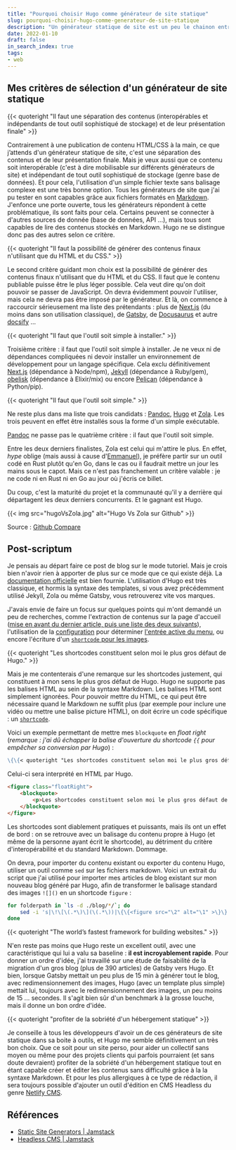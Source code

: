 ```yaml
---
title: "Pourquoi choisir Hugo comme générateur de site statique"
slug: pourquoi-choisir-hugo-comme-generateur-de-site-statique
description: "Un générateur statique de site est un peu le chainon entre un site écrit de A à Z en HTML/CSS à la main, et un site dynamique nécessitant un serveur et une technologie spécifique (PHP, Python, JavaScript, Elixir ...). Parmi l'offre pléthorique de générateur de ce type, pourquoi choisir Hugo ?"
date: 2022-01-10
draft: false
in_search_index: true
tags:
- web
---
```


## Mes critères de sélection d'un générateur de site statique

{{< quoteright "Il faut une séparation des contenus (interopérables et indépendants de tout outil sophistiqué de stockage) et de leur présentation finale" >}}

Contrairement à une publication de contenu HTML/CSS à la main, ce que j’attends d'un générateur statique de site, c'est une séparation des contenus et de leur présentation finale. Mais je veux aussi que ce contenu soit interopérable (c'est à dire mobilisable sur différents générateurs de site) et indépendant de tout outil sophistiqué de stockage (genre base de données). Et pour cela, l'utilisation d'un simple fichier texte sans balisage complexe est une très bonne option. Tous les générateurs de site que j'ai pu tester en sont capables grâce aux fichiers formatés en [Markdown](https://daringfireball.net/projects/markdown/syntax). J'enfonce une porte ouverte, tous les générateurs répondent à cette problématique, ils sont faits pour cela. Certains peuvent se connecter à d'autres sources de donnée (base de données, API ...), mais tous sont capables de lire des contenus stockés en Markdown. Hugo ne se distingue donc pas des autres selon ce critère.

{{< quoteright "Il faut la possibilité de générer des contenus finaux n'utilisant que du HTML et du CSS." >}}

Le second critère guidant mon choix est la possibilité de générer des contenus finaux n'utilisant que du HTML et du CSS. Il faut que le contenu publiable puisse être le plus léger possible. Cela veut dire qu'on doit pouvoir se passer de JavaScript. On devra évidemment pouvoir l'utiliser, mais cela ne devra pas être imposé par le générateur. Et là, on commence à raccourcir sérieusement ma liste des prétendants : plus de [Next.js](https://nextjs.org/) (du moins dans son utilisation classique), de [Gatsby](https://www.gatsbyjs.com/), de [Docusaurus](https://docusaurus.io/) et autre [docsify](https://docsify.js.org/#/) ...

{{< quoteright "Il faut que l'outil soit simple à installer." >}}

Troisième critère : il faut que l'outil soit simple à installer. Je ne veux ni de dépendances compliquées ni devoir installer un environnement de développement pour un langage spécifique. Cela exclu définitivement [Next.js](https://nextjs.org/docs/advanced-features/static-html-export) (dépendance à Node/npm), [Jekyll](https://jekyllrb.com/) (dépendance à Ruby/gem), [obelisk](https://github.com/BennyHallett/obelisk)  (dépendance à Elixir/mix) ou encore [Pelican](https://blog.getpelican.com/) (dépendance à Python/pip).

{{< quoteright "Il faut que l'outil soit simple." >}}

Ne reste plus dans ma liste que trois candidats : [Pandoc](https://pandoc.org/), [Hugo](https://gohugo.io/) et [Zola](https://www.getzola.org/). Les trois peuvent en effet être installés sous la forme d'un simple exécutable.

[Pandoc](https://www.ordecon.com/2020/07/pandoc-as-a-site-generator.html) ne passe pas le quatrième critère : il faut que l'outil soit simple.

Entre les deux derniers finalistes, Zola est celui qui m'attire le  plus. En effet, *hype* oblige (mais aussi à cause d'[Emmanuel](https://caen.camp/talks/rust-ou-le-plaisir-de-coder)), je préfère partir sur un outil codé en Rust plutôt qu'en Go, dans le cas ou il faudrait mettre un jour les mains sous le capot. Mais ce n'est pas franchement un critère valable : je ne code ni en Rust ni en Go au jour où j'écris ce billet.

Du coup, c'est la maturité du projet et la communauté qu'il y a derrière qui départagent les deux derniers concurrents. Et le gagnant est Hugo.

{{< img src="hugoVsZola.jpg" alt="Hugo Vs Zola sur Github" >}}

Source : [Github Compare](https://www.githubcompare.com/gohugoio/hugo+getzola/zola)

## Post-scriptum

Je pensais au départ faire ce post de blog sur le mode tutoriel. Mais je crois bien n'avoir rien à apporter de plus sur ce mode que ce qui existe déjà. La [documentation officielle](https://gohugo.io/documentation/) est bien fournie. L'utilisation d'Hugo est très classique, et hormis la syntaxe des templates, si vous avez précédemment utilisé Jekyll, Zola ou même Gatsby, vous retrouverez vite vos marques.

J'avais envie de faire un focus sur quelques points qui m'ont demandé un peu de recherches, comme l'extraction de contenus sur la page d'accueil ([mise en avant du dernier article, puis une liste des deux suivants](https://gist.github.com/alexisjanvier/66aa5f417f9429b0cd73337a20ba399c#file-index-html)), l'utilisation de la [configuration](https://gist.github.com/alexisjanvier/66aa5f417f9429b0cd73337a20ba399c#file-config-toml) pour déterminer [l'entrée active du menu](https://gist.github.com/alexisjanvier/66aa5f417f9429b0cd73337a20ba399c#file-menu-html), ou encore l'écriture d'un [`shortcode` pour les images](https://gist.github.com/alexisjanvier/66aa5f417f9429b0cd73337a20ba399c#file-img-html).

{{< quoteright "Les shortcodes constituent selon moi le plus gros défaut de Hugo." >}}

Mais je me contenterais d'une remarque sur les shortcodes justement, qui constituent à mon sens le plus gros défaut de Hugo. Hugo ne supporte pas les balises HTML au sein de la syntaxe Markdown. Les balises HTML sont simplement ignorées. Pour pouvoir mettre du HTML, ce qui peut être nécessaire quand le Markdown ne suffit plus (par exemple pour inclure une vidéo ou mettre une balise picture HTML), on doit écrire un code spécifique : un [`shortcode`](https://gohugo.io/content-management/shortcodes/).

Voici un exemple permettant de mettre mes `blockquote` en *float right* (*remarque : j'ai dû échapper la balise d'ouverture du shortcode `{{` pour empêcher sa conversion par Hugo*) :

```markdown
\{\{< quoteright "Les shortcodes constituent selon moi le plus gros défaut de Hugo." >}}
```

Celui-ci sera interprété en HTML par Hugo. 

```html
<figure class="floatRight">
    <blockquote>
        <p>Les shortcodes constituent selon moi le plus gros défaut de Hugo.</p>
    </blockquote>
</figure>
```

Les shortcodes sont diablement pratiques et puissants, mais ils ont un effet de bord : on se retrouve avec un balisage du contenu propre à Hugo (et même de la personne ayant écrit le shortcode), au détriment du critère d'interopérabilité et du standard Markdown. Dommage.

On devra, pour importer du contenu existant ou exporter du contenu Hugo, utiliser un outil comme `sed` sur les fichiers markdown. Voici un extrait du script que j'ai utilisé pour importer mes articles de blog existant sur mon nouveau blog généré par Hugo, afin de transformer le balisage standard des images `![]()` en un shortcode `figure` :

```bash
for folderpath in `ls -d ./blog/*/`; do
	sed -i 's|\!\[\(.*\)\](\(.*\))|\{\{<figure src="\2" alt="\1" >\}\}|g' ${folderpath}/index.md
done
```
{{< quoteright "The world’s fastest framework for building websites." >}}

N'en reste pas moins que Hugo reste un excellent outil, avec une caractéristique qui lui a valu sa baseline : **il est incroyablement rapide**. Pour donner un ordre d'idée, j'ai travaillé sur une étude de faisabilité de la migration d'un gros blog (plus de 390 articles) de Gatsby vers Hugo. Et bien, lorsque Gatsby mettait un peu plus de 15 min à générer tout le blog, avec redimensionnement des images, Hugo (avec un template plus simple) mettait lui, toujours avec le redimensionnement des images, un peu moins de 15 ... secondes. Il s'agit bien sûr d'un benchmark à la grosse louche, mais il donne un bon ordre d'idée.

{{< quoteright "profiter de la sobriété d'un hébergement statique" >}}

Je conseille à tous les développeurs d'avoir un de ces générateurs de site statique dans sa boite à outils, et Hugo me semble définitivement un très bon choix. Que ce soit pour un site perso, pour aider un collectif sans moyen ou même pour des projets clients qui parfois pourraient (et sans doute devraient) profiter de la sobriété d'un hébergement statique tout en étant capable créer et éditer les contenus sans difficulté grâce à la la syntaxe Markdown. Et pour les plus allergiques à ce type de rédaction, il sera toujours possible d'ajouter un outil d'édition en CMS Headless du genre [Netlify CMS](https://www.netlifycms.org/).

## Références

- [Static Site Generators | Jamstack](https://jamstack.org/generators/)
- [Headless CMS | Jamstack](https://jamstack.org/headless-cms/)
